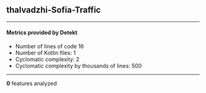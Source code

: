 ## thalvadzhi-Sofia-Traffic
----
#### Metrics provided by Detekt
* Number of lines of code 16
* Number of Kotlin files: 1
* Cyclomatic complexity: 2
* Cyclomatic complexity by thousands of lines: 500 

----
**0** features analyzed



